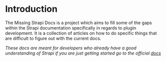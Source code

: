 # Introduction

The Missing Strapi Docs is a project which aims to fill some of the gaps within the Strapi documentation specifically in regards to plugin development. It is a collection of articles on how to do specific things that are difficult to figure out with the current docs.

_These docs are meant for developers who already have a good understanding of Strapi if you are just getting started go to the official [docs](https://docs.strapi.io)_
